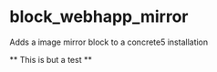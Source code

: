# block_webhapp_mirror
Adds a image mirror block to a concrete5 installation

** This is but a test **
